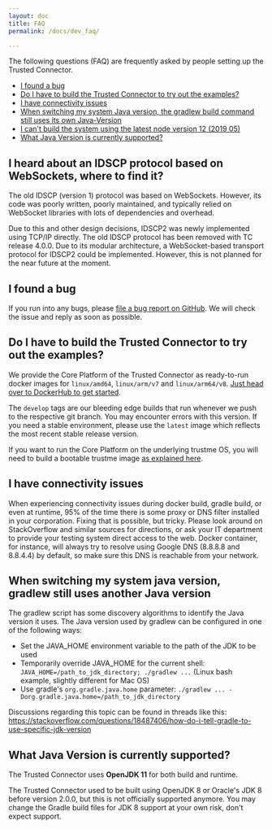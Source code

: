 ```yaml
---
layout: doc
title: FAQ
permalink: /docs/dev_faq/

---
```


The following questions (FAQ) are frequently asked by people setting up the Trusted Connector.

- [I found a bug](#i-found-a-bug)
- [Do I have to build the Trusted Connector to try out the examples?](#do-i-have-to-build-the-trusted-connector-to-try-out-the-examples)
- [I have connectivity issues](#i-have-connectivity-issues)
- [When switching my system Java version, the gradlew build command still uses its own Java-Version](#when-switching-my-system-java-version-the-gradlew-build-command-still-uses-its-own-java-version)
- [I can't build the system using the latest node version 12 (2019 05)](#i-cant-build-the-system-using-the-latest-node-version-12-2019-05)
- [What Java Version is currently supported?](#what-java-version-is-currently-supported)


## I heard about an IDSCP protocol based on WebSockets, where to find it?

The old IDSCP (version 1) protocol was based on WebSockets.
However, its code was poorly written, poorly maintained, and typically relied on WebSocket libraries with lots of dependencies and overhead.

Due to this and other design decisions, IDSCP2 was newly implemented using TCP/IP directly. The old IDSCP protocol has been removed with TC release 4.0.0.
Due to its modular architecture, a WebSocket-based transport protocol for IDSCP2 could be implemented. However, this is not planned for the near future at the moment.

## I found a bug

If you run into any bugs, please [file a bug report on GitHub](https://github.com/industrial-data-space/trusted-connector/issues). We will check the issue and reply as soon as possible.

## Do I have to build the Trusted Connector to try out the examples?

We provide the Core Platform of the Trusted Connector as ready-to-run docker images for `linux/amd64`, `linux/arm/v7` and `linux/arm64/v8`. [Just head over to DockerHub to get started](https://hub.docker.com/r/fraunhoferaisec/trusted-connector-core).

The `develop` tags are our bleeding edge builds that run whenever we push to the respective git branch. You may encounter errors with this version. If you need a stable environment, please use the `latest` image which reflects the most recent stable release version.

If you want to run the Core Platform on the underlying trustme OS, you will need to build a bootable trustme image [as explained here](https://industrial-data-space.github.io/trusted-connector-documentation/docs/dev_trustme/).

## I have connectivity issues

When experiencing connectivity issues during docker build, gradle build, or even at runtime, 95% of the time there is some proxy or DNS filter installed in your corporation. Fixing that is possible, but tricky. Please look around on StackOverflow and similar sources for directions, or ask your IT department to provide your testing system direct access to the web. Docker container, for instance, will always try to resolve using Google DNS (8.8.8.8 and 8.8.4.4) by default, so make sure this DNS is reachable from your network.

## When switching my system java version, gradlew still uses another Java version

The gradlew script has some discovery algorithms to identify the Java version it uses. The Java version used by gradlew can be configured in one of the following ways:

- Set the JAVA_HOME environment variable to the path of the JDK to be used
- Temporarily override JAVA_HOME for the current shell: `JAVA_HOME=/path_to_jdk_directory; ./gradlew ...` (Linux bash example, slightly different for Mac OS)
- Use gradle's `org.gradle.java.home` parameter: `./gradlew ... -Dorg.gradle.java.home=/path_to_jdk_directory`

Discussions regarding this topic can be found in threads like this: https://stackoverflow.com/questions/18487406/how-do-i-tell-gradle-to-use-specific-jdk-version

## What Java Version is currently supported?

The Trusted Connector uses **OpenJDK 11** for both build and runtime.

The Trusted Connector used to be built using OpenJDK 8 or Oracle's JDK 8 before version 2.0.0, but this is not officially supported anymore.
You may change the Gradle build files for JDK 8 support at your own risk, don't expect support.